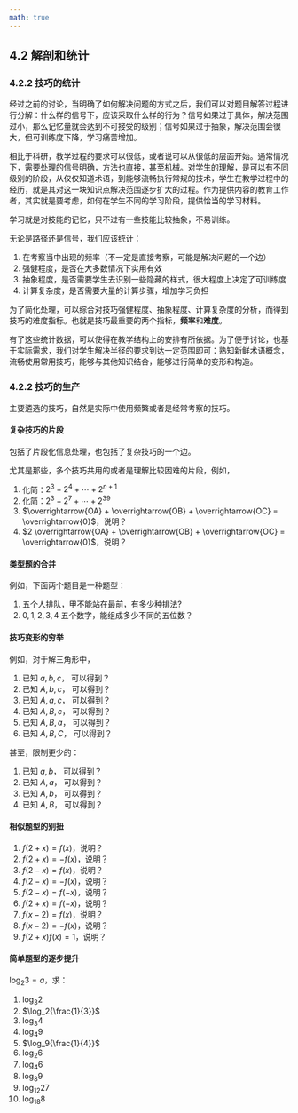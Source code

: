 ```yaml
---
math: true
---
```


## 4.2 解剖和统计

### 4.2.2 技巧的统计

经过之前的讨论，当明确了如何解决问题的方式之后，我们可以对题目解答过程进行分解：什么样的信号下，应该采取什么样的行为？信号如果过于具体，解决范围过小，那么记忆量就会达到不可接受的级别；信号如果过于抽象，解决范围会很大，但可训练度下降，学习痛苦增加。

相比于科研，教学过程的要求可以很低，或者说可以从很低的层面开始。通常情况下，需要处理的信号明确，方法也直接，甚至机械。对学生的理解，是可以有不同级别的阶段，从仅仅知道术语，到能够流畅执行常规的技术，学生在教学过程中的经历，就是其对这一块知识点解决范围逐步扩大的过程。作为提供内容的教育工作者，其实就是要考虑，如何在学生不同的学习阶段，提供恰当的学习材料。

学习就是对技能的记忆，只不过有一些技能比较抽象，不易训练。

无论是路径还是信号，我们应该统计：

1. 在考察当中出现的频率（不一定是直接考察，可能是解决问题的一个边）
1. 强健程度，是否在大多数情况下实用有效
1. 抽象程度，是否需要学生去识别一些隐藏的样式，很大程度上决定了可训练度
1. 计算复杂度，是否需要大量的计算步骤，增加学习负担

为了简化处理，可以综合对技巧强健程度、抽象程度、计算复杂度的分析，而得到技巧的难度指标。也就是技巧最重要的两个指标，**频率**和**难度**。

有了这些统计数据，可以使得在教学结构上的安排有所依据。为了便于讨论，也基于实际需求，我们对学生解决半径的要求到达一定范围即可：熟知新鲜术语概念，流畅使用常用技巧，能够与其他知识结合，能够进行简单的变形和构造。

### 4.2.2 技巧的生产

主要遴选的技巧，自然是实际中使用频繁或者是经常考察的技巧。

#### 复杂技巧的片段

包括了片段化信息处理，也包括了复杂技巧的一个边。

尤其是那些，多个技巧共用的或者是理解比较困难的片段，例如，

1. 化简：$2^3 + 2^4 + \cdots + 2^{n+1}$
1. 化简：$2^3 + 2^7 + \cdots + 2^{39}$
1. $\overrightarrow{OA} + \overrightarrow{OB} + \overrightarrow{OC} = \overrightarrow{0}$，说明？
1. $2 \overrightarrow{OA} + \overrightarrow{OB} + \overrightarrow{OC} = \overrightarrow{0}$，说明？

#### 类型题的合并

例如，下面两个题目是一种题型：

1. 五个人排队，甲不能站在最前，有多少种排法?
1. $0,1,2,3,4$ 五个数字，能组成多少不同的五位数？

#### 技巧变形的穷举

例如，对于解三角形中，

1. 已知 $a, b, c$， 可以得到？
1. 已知 $A, b, c$， 可以得到？
1. 已知 $A, a, c$， 可以得到？
1. 已知 $A, B, c$， 可以得到？
1. 已知 $A, B, a$， 可以得到？
1. 已知 $A, B, C$， 可以得到？

甚至，限制更少的：

1. 已知 $a, b$， 可以得到？
1. 已知 $A, a$， 可以得到？
1. 已知 $A, b$， 可以得到？
1. 已知 $A, B$， 可以得到？

#### 相似题型的别扭

1. $f(2 +x) = f(x)$，说明？
1. $f(2 +x) = -f(x)$，说明？
1. $f(2 -x) = f(x)$，说明？
1. $f(2 -x) = -f(x)$，说明？
1. $f(2 -x) = f(-x)$，说明？
1. $f(2 + x) = f(-x)$，说明？
1. $f(x - 2) = f(x)$，说明？
1. $f(x - 2) = -f(x)$，说明？
1. $f(2 +x)f(x) =1$，说明？

#### 简单题型的逐步提升

$\log_2{3} = a$，求：

1. $\log_3{2}$
1. $\log_2{\frac{1}{3}}$
1. $\log_3{4}$
1. $\log_4{9}$
1. $\log_9{\frac{1}{4}}$
1. $\log_2{6}$
1. $\log_4{6}$
1. $\log_8{9}$
1. $\log_{12}{27}$
1. $\log_{18}{8}$